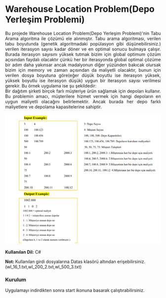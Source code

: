 <h1>Warehouse Location Problem(Depo Yerleşim Problemi)</h1>

<p align="justify">Bu projede Warehouse Location Problem(Depo Yerleşim Problemi)'nin Tabu Arama algoritma ile çözümü ele alınmıştır.
Tabu arama algoritması, verilen tabu boyutunda (genetik algoritmadaki popülasyon gibi düşünebilirsiniz.)
verilen iterasyon sayısı kadar döner ve en optimal sonucu bulmaya çalışır. Burada iterasyon sayısını 
yüksek tutmak bizim için global optimum çözüm açısından faydalı olacaktır çünkü her bir iterasyonda
global optimal çözüme bir adım daha yakınsar ancak madalyonun diğer yüzünden bakıcak olursak
bizim için memory ve zaman açısından da maliyetli olacaktır, bunun için verilen dosya boyutuna 
göre(eğer düşük boyutlu ise iterasyon yüksek, yüksek boyutlu ise iterasyon düşük) uygun
bir iterasyon sayısı verilmesi gerekir. Bu örnek uygulama ise şu şekildedir:<br>
Bir dağıtım şirketi birçok farlı müşteriye ürün sağlamak için depoları kullanır. Bu 
problemin amacı, müşterilere hizmet vermek için hangi depoların en uygun maliyetli olacağını 
belirlemektir. Ancak burada her depo farklı maliyetlere ve depolama kapasitelerine sahiptir.</p>
<img src="Algoritma3/Images/warehouseproblem.PNG">

<b>Kullanılan Dil:</b> C#

<b>Not: </b>Kullanılan girdi dosyalarına Datas klasörü altından erişebilirsiniz.(wl_16_1.txt,wl_200_2.txt,wl_500_3.txt)

<h3>Kurulum</h3>
Uygulamayı indirdikten sonra start ikonuna basarak çalıştırabilirsiniz.

